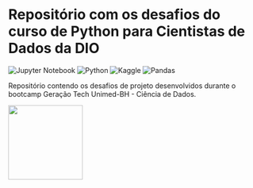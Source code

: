 # Repositório com os desafios do curso de Python para Cientistas de Dados da DIO

![Jupyter Notebook](https://img.shields.io/badge/jupyter-F37626.svg?style=for-the-badge&logo=jupyter&logoColor=white)
![Python](https://img.shields.io/badge/python-3670A0?style=for-the-badge&logo=python&logoColor=ffdd54)
![Kaggle](https://img.shields.io/badge/Kaggle-035a7d?style=for-the-badge&logo=kaggle&logoColor=white)
![Pandas](https://img.shields.io/badge/pandas-%23150458.svg?style=for-the-badge&logo=pandas&logoColor=white)

Repositório contendo os desafios de projeto desenvolvidos durante o bootcamp Geração Tech Unimed-BH - Ciência de Dados.

<img src="https://hermes.digitalinnovation.one/assets/diome/logo.png" height="150">
